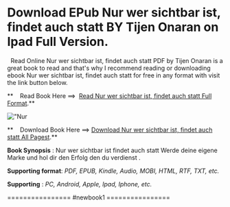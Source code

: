  **Download EPub Nur wer sichtbar ist, findet auch statt BY Tijen Onaran on Ipad Full Version.**
===============================================================================================

  Read Online Nur wer sichtbar ist, findet auch statt PDF by Tijen Onaran is a great book to read and that's why I recommend reading or downloading ebook Nur wer sichtbar ist, findet auch statt for free in any format with visit the link button below.

**    Read Book Here ==>  [Read Nur wer sichtbar ist, findet auch statt Full Format](https://newbookintheword.blogspot.com/id/3442178673).**

![\"Nur](\"https://i.gr-assets.com/images/S/compressed.photo.goodreads.com/books/1600028508l/53884580.jpg\")

**    Download Book Here ==> [Download Nur wer sichtbar ist, findet auch statt All Pagest](https://newbookintheword.blogspot.com/id/3442178673).**

**Book Synopsis** : Nur wer sichtbar ist findet auch statt Werde deine eigene Marke und hol dir den Erfolg den du verdienst .

**Supporting format**: _PDF, EPUB, Kindle, Audio, MOBI, HTML, RTF, TXT, etc._

**Supporting** : _PC, Android, Apple, Ipad, Iphone, etc._

================ #newbook1 ================